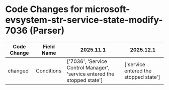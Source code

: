 # Code Changes for microsoft-evsystem-str-service-state-modify-7036 (Parser)

| Code Change | Field Name | 2025.11.1 | 2025.12.1 |
|-------------|------------|-----------|------------|
| changed | Conditions | ['7036', 'Service Control Manager', 'service entered the stopped state'] | ['service entered the stopped state'] |